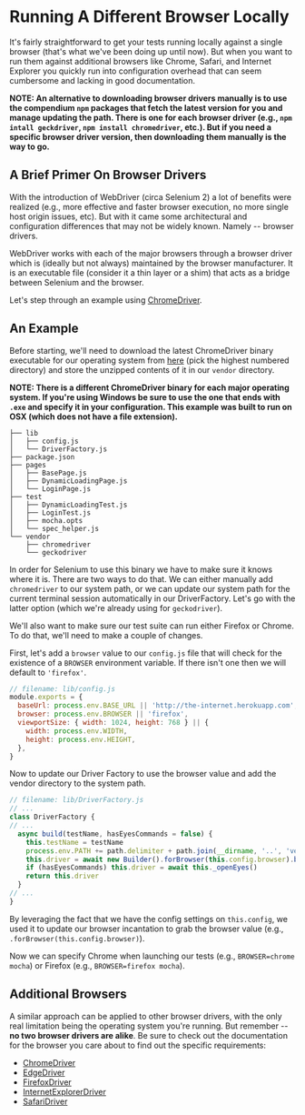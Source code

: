 # Running A Different Browser Locally

It's fairly straightforward to get your tests running locally against a single browser (that's what we've been doing up until now). But when you want to run them against additional browsers like Chrome, Safari, and Internet Explorer you quickly run into configuration overhead that can seem cumbersome and lacking in good documentation.

__NOTE: An alternative to downloading browser drivers manually is to use the compendium `npm` packages that fetch the latest version for you and manage updating the path. There is one for each browser driver (e.g., `npm intall geckdriver`, `npm install chromedriver`, etc.). But if you need a specific browser driver version, then downloading them manually is the way to go.__

## A Brief Primer On Browser Drivers

With the introduction of WebDriver (circa Selenium 2) a lot of benefits were realized (e.g., more effective and faster browser execution, no more single host origin issues, etc). But with it came some architectural and configuration differences that may not be widely known. Namely -- browser drivers.

WebDriver works with each of the major browsers through a browser driver which is (ideally but not always) maintained by the browser manufacturer. It is an executable file (consider it a thin layer or a shim) that acts as a bridge between Selenium and the browser.

Let's step through an example using [ChromeDriver](https://sites.google.com/a/chromium.org/chromedriver/).

## An Example

Before starting, we'll need to download the latest ChromeDriver binary executable for our operating system from [here](http://chromedriver.storage.googleapis.com/index.html) (pick the highest numbered directory) and store the unzipped contents of it in our `vendor` directory.

__NOTE: There is a different ChromeDriver binary for each major operating system. If you're using Windows be sure to use the one that ends with `.exe` and specify it in your configuration. This example was built to run on OSX (which does not have a file extension).__

```text
├── lib
│   ├── config.js
│   └── DriverFactory.js
├── package.json
├── pages
│   ├── BasePage.js
│   ├── DynamicLoadingPage.js
│   └── LoginPage.js
├── test
│   ├── DynamicLoadingTest.js
│   ├── LoginTest.js
│   ├── mocha.opts
│   └── spec_helper.js
└── vendor
    ├── chromedriver
    └── geckodriver
```

In order for Selenium to use this binary we have to make sure it knows where it is. There are two ways to do that. We can either manually add `chromedriver` to our system path, or we can update our system path for the current terminal session automatically in our DriverFactory. Let's go with the latter option (which we're already using for `geckodriver`).

We'll also want to make sure our test suite can run either Firefox or Chrome. To do that, we'll need to make a couple of changes.

First, let's add a `browser` value to our `config.js` file that will check for the existence of a `BROWSER` environment variable. If there isn't one then we will default to `'firefox'`.

```javascript
// filename: lib/config.js
module.exports = {
  baseUrl: process.env.BASE_URL || 'http://the-internet.herokuapp.com',
  browser: process.env.BROWSER || 'firefox',
  viewportSize: { width: 1024, height: 768 } || {
    width: process.env.WIDTH,
    height: process.env.HEIGHT,
  },
}
```

Now to update our Driver Factory to use the browser value and add the vendor directory to the system path.

```javascript
// filename: lib/DriverFactory.js
// ...
class DriverFactory {
// ...
  async build(testName, hasEyesCommands = false) {
    this.testName = testName
    process.env.PATH += path.delimiter + path.join(__dirname, '..', 'vendor')
    this.driver = await new Builder().forBrowser(this.config.browser).build()
    if (hasEyesCommands) this.driver = await this._openEyes()
    return this.driver
  }
// ...
}
```

By leveraging the fact that we have the config settings on `this.config`, we used it to update our browser incantation to grab the browser value (e.g., `.forBrowser(this.config.browser)`).

Now we can specify Chrome when launching our tests (e.g., `BROWSER=chrome mocha`) or Firefox (e.g., `BROWSER=firefox mocha`).

## Additional Browsers

A similar approach can be applied to other browser drivers, with the only real limitation being the operating system you're running. But remember -- __no two browser drivers are alike__. Be sure to check out the documentation for the browser you care about to find out the specific requirements:

+ [ChromeDriver](https://github.com/seleniumhq/selenium/wiki/ChromeDriver)
+ [EdgeDriver](https://developer.microsoft.com/en-us/microsoft-edge/platform/documentation/dev-guide/tools/webdriver/)
+ [FirefoxDriver](https://github.com/seleniumhq/selenium/wiki/FirefoxDriver)
+ [InternetExplorerDriver](https://github.com/seleniumhq/selenium/wiki/InternetExplorerDriver)
+ [SafariDriver](https://webkit.org/blog/6900/webdriver-support-in-safari-10/)

